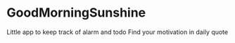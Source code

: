 # GoodMorningSunshine
Little app to keep track of alarm and todo
Find your motivation in daily quote
